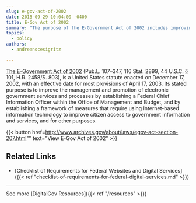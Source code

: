 ```yaml
---
slug: e-gov-act-of-2002
date: 2015-09-29 10:04:09 -0400
title: E-Gov Act of 2002
summary: "The purpose of the E-Government Act of 2002 includes improving the management and promotion of electronic government services and processes, and establishing a framework of measures that require using Internet-based information technology to improve citizen access to government information and services."
topics:
  - policy
authors:
  - andreanocesigritz

---
```


[The E-Government Act of 2002](https://www.archives.gov/about/laws/egov-act-section-207.html) (Pub.L. 107–347, 116 Stat. 2899, 44 U.S.C. § 101, H.R. 2458/S. 803), is a United States statute enacted on December 17, 2002, with an effective date for most provisions of April 17, 2003. Its stated purpose is to improve the management and promotion of electronic government services and processes by establishing a Federal Chief Information Officer within the Office of Management and Budget, and by establishing a framework of measures that require using Internet-based information technology to improve citizen access to government information and services, and for other purposes.

{{< button href=http://www.archives.gov/about/laws/egov-act-section-207.html"" text="View E-Gov Act of 2002" >}}

## Related Links

- [Checklist of Requirements for Federal Websites and Digital Services]({{< ref "checklist-of-requirements-for-federal-digital-services.md" >}})

---

See more [DigitalGov Resources]({{< ref "/resources" >}})

